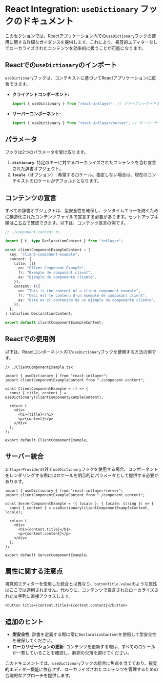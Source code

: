 # React Integration: `useDictionary` フックのドキュメント

このセクションでは、Reactアプリケーション内での`useDictionary`フックの使用に関する詳細なガイダンスを提供します。これにより、視覚的エディターなしでローカライズされたコンテンツを効率的に扱うことが可能になります。

## Reactでの`useDictionary`のインポート

`useDictionary`フックは、コンテキストに基づいてReactアプリケーションに統合できます。

- **クライアントコンポーネント:**

  ```javascript
  import { useDictionary } from "react-intlayer"; // クライアントサイドのReactコンポーネントで使用されます
  ```

- **サーバーコンポーネント:**

  ```javascript
  import { useDictionary } from "react-intlayer/server"; // サーバーサイドのReactコンポーネントで使用されます
  ```

## パラメータ

フックは2つのパラメータを受け取ります。

1. **`dictionary`**: 特定のキーに対するローカライズされたコンテンツを含む宣言された辞書オブジェクト。
2. **`locale`**（オプション）: 希望するロケール。指定しない場合は、現在のコンテキストのロケールがデフォルトとなります。

## コンテンツの宣言

すべての辞書オブジェクトは、型安全性を確保し、ランタイムエラーを防ぐために構造化されたコンテンツファイルで宣言する必要があります。セットアップ手順は[こちら](https://github.com/aymericzip/intlayer/blob/main/docs/ja/content_declaration/get_started.md)で確認できます。以下は、コンテンツ宣言の例です。

```typescript
// ./component.content.ts

import { t, type DeclarationContent } from "intlayer";

const clientComponentExampleContent = {
  key: "client-component-example",
  content: {
    title: t({
      en: "Client Component Example",
      fr: "Exemple de composant client",
      es: "Ejemplo de componente cliente",
    }),
    content: t({
      en: "This is the content of a client component example",
      fr: "Ceci est le contenu d'un exemple de composant client",
      es: "Este es el contenido de un ejemplo de componente cliente",
    }),
  },
} satisfies DeclarationContent;

export default clientComponentExampleContent;
```

## Reactでの使用例

以下は、Reactコンポーネント内で`useDictionary`フックを使用する方法の例です。

```tsx
// ./ClientComponentExample.tsx

import { useDictionary } from "react-intlayer";
import clientComponentExampleContent from "./component.content";

const ClientComponentExample = () => {
  const { title, content } = useDictionary(clientComponentExampleContent);

  return (
    <div>
      <h1>{title}</h1>
      <p>{content}</p>
    </div>
  );
};

export default ClientComponentExample;
```

## サーバー統合

`IntlayerProvider`の外で`useDictionary`フックを使用する場合、コンポーネントをレンダリングする際にはロケールを明示的にパラメータとして提供する必要があります。

```tsx
import { useDictionary } from "react-intlayer/server";
import clientComponentExampleContent from "./component.content";

const ServerComponentExample = ({ locale }: { locale: string }) => {
  const { content } = useDictionary(clientComponentExampleContent, locale);

  return (
    <div>
      <h1>{content.title}</h1>
      <p>{content.content}</p>
    </div>
  );
};

export default ServerComponentExample;
```

## 属性に関する注意点

視覚的エディターを使用した統合とは異なり、`buttonTitle.value`のような属性はここでは適用されません。代わりに、コンテンツで宣言されたローカライズされた文字列に直接アクセスします。

```tsx
<button title={content.title}>{content.content}</button>
```

## 追加のヒント

- **型安全性**: 辞書を定義する際は常に`DeclarationContent`を使用して型安全性を確保してください。
- **ローカリゼーションの更新**: コンテンツを更新する際は、すべてのロケールが一貫していることを確認し、翻訳の欠落を避けてください。

このドキュメントでは、`useDictionary`フックの統合に焦点を当てており、視覚的エディター機能に依存せず、ローカライズされたコンテンツを管理するための合理的なアプローチを提供します。

